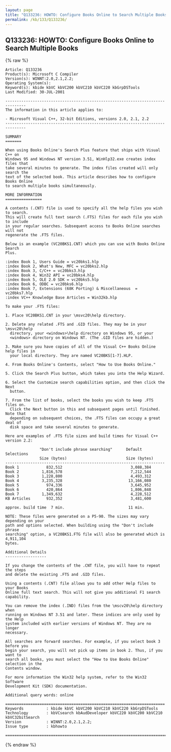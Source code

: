 ```yaml
---
layout: page
title: "Q133236: HOWTO: Configure Books Online to Search Multiple Books"
permalink: /kb/133/Q133236/
---
```


## Q133236: HOWTO: Configure Books Online to Search Multiple Books

{% raw %}

	Article: Q133236
	Product(s): Microsoft C Compiler
	Version(s): WINNT:2.0,2.1,2.2;
	Operating System(s): 
	Keyword(s): kbide kbVC kbVC200 kbVC210 kbVC220 kbGrpDSTools
	Last Modified: 30-JUL-2001
	
	-------------------------------------------------------------------------------
	The information in this article applies to:
	
	- Microsoft Visual C++, 32-bit Editions, versions 2.0, 2.1, 2.2 
	-------------------------------------------------------------------------------
	
	SUMMARY
	=======
	
	When using Books Online's Search Plus feature that ships with Visual C++ on
	Windows 95 and Windows NT version 3.51, WinHlp32.exe creates index files that
	take several minutes to generate. The index files created will only search the
	text of the selected book. This article describes how to configure Books Online
	to search multiple books simultaneously.
	
	MORE INFORMATION
	================
	
	A contents (.CNT) file is used to specify all the help files you wish to search.
	This will create full text search (.FTS) files for each file you wish to include
	in your regular searches. Subsequent access to Books Online searches will not
	regenerate the .FTS files.
	
	Below is an example (VC20BKS1.CNT) which you can use with Books Online Search
	Plus.
	
	:index Book 1, Users Guide = vc20bks1.hlp
	:index Book 2, What's New, MFC = vc20bks2.hlp
	:index Book 3, C/C++ = vc20bks3.hlp
	:index Book 4, Win32 API = vc20bks4.hlp
	:index Book 5, OLE 2.0 SDK = vc20bks5.hlp
	:index Book 6, ODBC = vc20bks6.hlp
	:index Book 7, Extensions (68K Porting) & Miscellaneous  = vc20bks7.hlp
	:index VC++ Knowledge Base Articles = Win32kb.hlp
	
	To make your .FTS files:
	
	1. Place VC20BKS1.CNT in your \msvc20\help directory.
	
	2. Delete any related .FTS and .GID files. They may be in your \msvc20\help
	  directory, your <windows>\help directory on Windows 95, or your
	  <windows> directory on Windows NT. (The .GID files are hidden.)
	
	3. Make sure you have copies of all of the Visual C++ Books Online help files in
	  your local directory. They are named VC20BKS[1-7].HLP.
	
	4. From Books Online's Contents, select "How to Use Books Online."
	
	5. Click the Search Plus button, which takes you into the Help Wizard.
	
	6. Select the Customize search capabilities option, and then click the Next
	  button.
	
	7. From the list of books, select the books you wish to keep .FTS files on.
	  Click the Next button in this and subsequent pages until finished. Note that
	  depending on subsequent choices, the .FTS files can occupy a great deal of
	  disk space and take several minutes to generate.
	
	Here are examples of .FTS file sizes and build times for Visual C++ version 2.2:
	
	               "Don't include phrase searching"      Default Selections
	               Size (bytes)                          Size (bytes)
	----------------------------------------------------------------------
	Book 1            832,512                              3,088,384
	Book 2          1,816,578                              7,212,544
	Book 3          1,228,800                              4,493,312
	Book 4          3,235,328                             13,166,080
	Book 5            974,336                              3,645,952
	Book 6            420,864                              1,806,848
	Book 7          1,349,632                              4,228,512
	KB Articles       932,352                              3,481,600
	
	approx. build time  7 min.                            11 min.
	
	NOTE: These files were generated on a P5-90. The sizes may vary depending on your
	path and options selected. When building using the "Don't include phrase
	searching" option, a VC20BKS1.FTG file will also be generated which is 4,911,104
	bytes.
	
	Additional Details
	------------------
	
	If you change the contents of the .CNT file, you will have to repeat the steps
	and delete the existing .FTS and .GID files.
	
	Using a contents (.CNT) file allows you to add other Help files to your Books
	Online full text search. This will not give you additional F1 search
	capability.
	
	You can remove the index (.IND) files from the \mscv20\help directory when
	running on Windows NT 3.51 and later. These indices are only used by the Help
	system included with earlier versions of Windows NT. They are no longer
	necessary.
	
	All searches are forward searches. For example, if you select book 3 before you
	begin your search, you will not pick up items in book 2. Thus, if you want to
	search all books, you must select the "How to Use Books Online" selection in the
	Contents window.
	
	For more information the Win32 help system, refer to the Win32 Software
	Development Kit (SDK) documentation.
	
	Additional query words: online
	
	======================================================================
	Keywords          : kbide kbVC kbVC200 kbVC210 kbVC220 kbGrpDSTools 
	Technology        : kbVCsearch kbAudDeveloper kbVC220 kbVC200 kbVC210 kbVC32bitSearch
	Version           : WINNT:2.0,2.1,2.2;
	Issue type        : kbhowto
	
	=============================================================================
	

{% endraw %}
